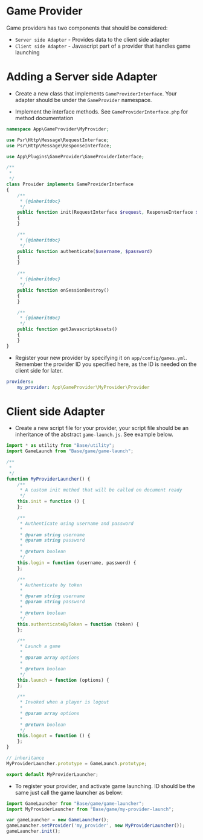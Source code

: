 # Game Provider

Game providers has two components that should be considered:

* `Server side Adapter` - Provides data to the client side adapter
* `Client side Adapter` - Javascript part of a provider that handles game launching

# Adding a Server side Adapter

* Create a new class that implements `GameProviderInterface`. Your adapter should
be under the `GameProvider` namespace.

* Implement the interface methods. See `GameProviderInterface.php` for method
documentation

```php
namespace App\GameProvider\MyProvider;

use Psr\Http\Message\RequestInterface;
use Psr\Http\Message\ResponseInterface;

use App\Plugins\GameProvider\GameProviderInterface;

/**
 *
 */
class Provider implements GameProviderInterface
{
    /**
     * {@inheritdoc}
     */
    public function init(RequestInterface $request, ResponseInterface $response)
    {
    }

    /**
     * {@inheritdoc}
     */
    public function authenticate($username, $password)
    {
    }

    /**
     * {@inheritdoc}
     */
    public function onSessionDestroy()
    {
    }

    /**
     * {@inheritdoc}
     */
    public function getJavascriptAssets()
    {
    }
}
```

* Register your new provider by specifying it on `app/config/games.yml`. Remember
the provider ID you specified here, as the ID is needed on the client side for
later.

```yml
providers:
    my_provider: App\GameProvider\MyProvider\Provider
```

# Client side Adapter

* Create a new script file for your provider, your script file should be
an inheritance of the abstract `game-launch.js`. See example below.

```javascript
import * as utility from "Base/utility";
import GameLaunch from "Base/game/game-launch";

/**
 *
 */
function MyProviderLauncher() {
    /**
     * A custom init method that will be called on document ready
     */
    this.init = function () {
    };

    /**
     * Authenticate using username and password
     *
     * @param string username
     * @param string password
     *
     * @return boolean
     */
    this.login = function (username, password) {
    };

    /**
     * Authenticate by token
     *
     * @param string username
     * @param string password
     *
     * @return boolean
     */
    this.authenticateByToken = function (token) {
    };

    /**
     * Launch a game
     *
     * @param array options
     *
     * @return boolean
     */
    this.launch = function (options) {
    };

    /**
     * Invoked when a player is logout
     *
     * @param array options
     *
     * @return boolean
     */
    this.logout = function () {
    };
}

// inheritance
MyProviderLauncher.prototype = GameLaunch.prototype;

export default MyProviderLauncher;
```

* To register your provider, and activate game launching. ID should be the same
just call the game launcher as below:

```javascript
import GameLauncher from "Base/game/game-launcher";
import MyProviderLauncher from "Base/game/my-provider-launch";

var gameLauncher = new GameLauncher();
gameLauncher.setProvider('my_provider', new MyProviderLauncher());
gameLauncher.init();
```
